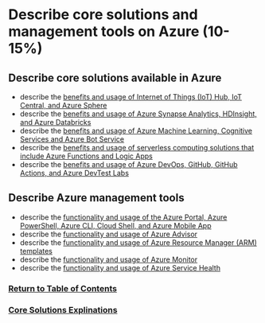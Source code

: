 # Describe core solutions and management tools on Azure (10-15%)
## Describe core solutions available in Azure
* describe the [benefits and usage of Internet of Things (IoT) Hub, IoT Central, and Azure Sphere](https://www.youtube.com/watch?v=RHkqFxJWhr8)
* describe the [benefits and usage of Azure Synapse Analytics, HDInsight, and Azure Databricks](https://www.youtube.com/watch?v=JUQXx0R0RfE)
* describe the [benefits and usage of Azure Machine Learning, Cognitive Services and Azure Bot Service](https://www.youtube.com/watch?v=8aMzR8iaB9s)
* describe the [benefits and usage of serverless computing solutions that include Azure Functions and Logic Apps](https://www.youtube.com/watch?v=ansa4M7iTmg)
* describe the [benefits and usage of Azure DevOps, GitHub, GitHub Actions, and Azure DevTest Labs](https://www.youtube.com/watch?v=8M4DN9hjAeY)

## Describe Azure management tools
* describe the [functionality and usage of the Azure Portal, Azure PowerShell, Azure CLI, Cloud Shell, and Azure Mobile App](https://www.youtube.com/watch?v=8JHY0xPssb8)
* describe the [functionality and usage of Azure Advisor](https://www.youtube.com/watch?v=58_6MkB2znI)
* describe the [functionality and usage of Azure Resource Manager (ARM) templates](https://www.youtube.com/watch?v=Ge_Sp-1lWZ4)
* describe the [functionality and usage of Azure Monitor](https://www.youtube.com/watch?v=eSutaPE80PM)
* describe the [functionality and usage of Azure Service Health](https://www.youtube.com/watch?v=dN2pEqV_VvI)

### [Return to Table of Contents](README.md)
### [Core Solutions Explinations](3-Core-Solutions\sec3.md)